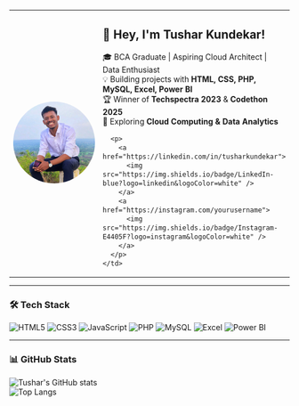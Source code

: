 <table>
  <tr>
    <td width="220">
      <img src="https://github.com/TusharKundekar/TusharKundekar/blob/main/img.jpg" width="200" style="border-radius:50%" />
    </td>
    <td>
      <h2>👋 Hey, I'm Tushar Kundekar!</h2>
      <p>
        🎓 BCA Graduate | Aspiring Cloud Architect | Data Enthusiast <br>
        💡 Building projects with <b>HTML, CSS, PHP, MySQL, Excel, Power BI</b> <br>
        🏆 Winner of <b>Techspectra 2023</b> & <b>Codethon 2025</b> <br>
        🚀 Exploring <b>Cloud Computing & Data Analytics</b>
      </p>

      <p>
        <a href="https://linkedin.com/in/tusharkundekar">
          <img src="https://img.shields.io/badge/LinkedIn-blue?logo=linkedin&logoColor=white" />
        </a>
        <a href="https://instagram.com/yourusername">
          <img src="https://img.shields.io/badge/Instagram-E4405F?logo=instagram&logoColor=white" />
        </a>
      </p>
    </td>
  </tr>
</table>

---

### 🛠 Tech Stack  
![HTML5](https://img.shields.io/badge/HTML5-orange?logo=html5&logoColor=white)
![CSS3](https://img.shields.io/badge/CSS3-blue?logo=css3&logoColor=white)
![JavaScript](https://img.shields.io/badge/JavaScript-yellow?logo=javascript&logoColor=black)
![PHP](https://img.shields.io/badge/PHP-777BB4?logo=php&logoColor=white)
![MySQL](https://img.shields.io/badge/MySQL-4479A1?logo=mysql&logoColor=white)
![Excel](https://img.shields.io/badge/Excel-217346?logo=microsoft-excel&logoColor=white)
![Power BI](https://img.shields.io/badge/PowerBI-F2C811?logo=power-bi&logoColor=black)

---

### 📊 GitHub Stats  
![Tushar's GitHub stats](https://github-readme-stats.vercel.app/api?username=TusharKundekar&show_icons=true&theme=radical)  
![Top Langs](https://github-readme-stats.vercel.app/api/top-langs/?username=TusharKundekar&layout=compact&theme=radical)
